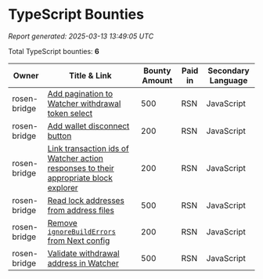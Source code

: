# TypeScript Bounties

*Report generated: 2025-03-13 13:49:05 UTC*

Total TypeScript bounties: **6**

|Owner|Title & Link|Bounty Amount|Paid in|Secondary Language|
|---|---|---|---|---|
| rosen-bridge | [Add pagination to Watcher withdrawal token select](https://github.com/rosen-bridge/ui/issues/10) | 500 | RSN | JavaScript |
| rosen-bridge | [Add wallet disconnect button](https://github.com/rosen-bridge/ui/issues/12) | 200 | RSN | JavaScript |
| rosen-bridge | [Link transaction ids of Watcher action responses to their appropriate block explorer](https://github.com/rosen-bridge/ui/issues/9) | 200 | RSN | JavaScript |
| rosen-bridge | [Read lock addresses from address files](https://github.com/rosen-bridge/ui/issues/11) | 500 | RSN | JavaScript |
| rosen-bridge | [Remove `ignoreBuildErrors` from Next config](https://github.com/rosen-bridge/ui/issues/8) | 200 | RSN | JavaScript |
| rosen-bridge | [Validate withdrawal address in Watcher](https://github.com/rosen-bridge/ui/issues/13) | 500 | RSN | JavaScript |
